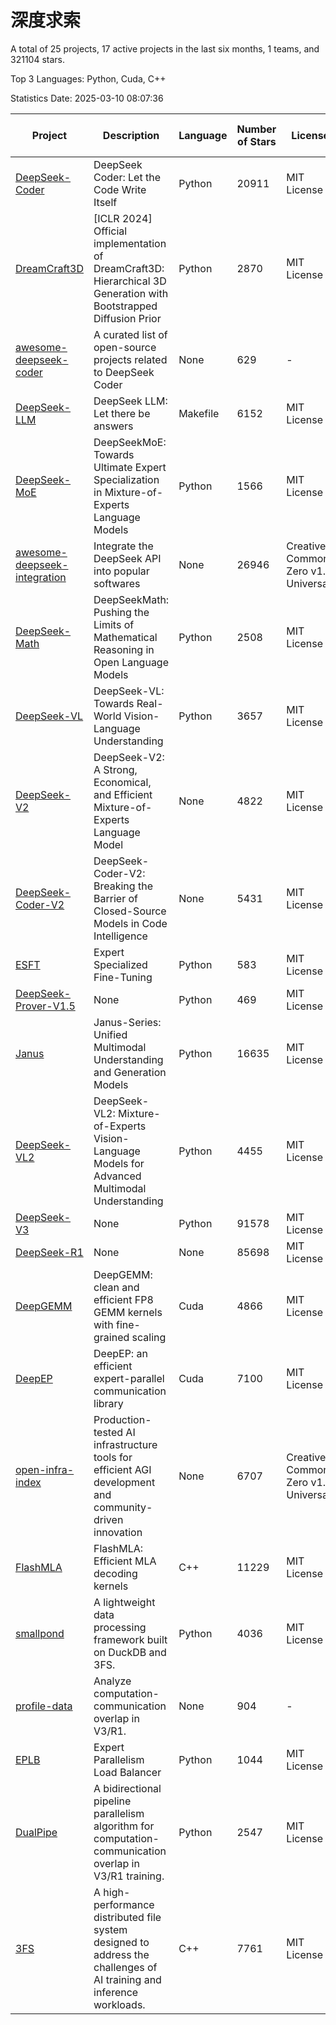 # 深度求索

A total of 25 projects, 17 active projects in the last six months, 1 teams, and 321104 stars.

Top 3 Languages: Python, Cuda, C++

Statistics Date: 2025-03-10 08:07:36

| Project | Description | Language | Number of Stars | License | Creation Date | Last Updated Date | Last Pushed Date |
| --- | --- | --- | --- | --- | --- | --- | --- |
| [DeepSeek-Coder](https://github.com/deepseek-ai/DeepSeek-Coder) | DeepSeek Coder: Let the Code Write Itself | Python | 20911 | MIT License | 2023-10-20 | 2025-03-10 | 2024-05-21 |
| [DreamCraft3D](https://github.com/deepseek-ai/DreamCraft3D) | [ICLR 2024] Official implementation of DreamCraft3D: Hierarchical 3D Generation with Bootstrapped Diffusion Prior | Python | 2870 | MIT License | 2023-10-23 | 2025-03-10 | 2024-08-21 |
| [awesome-deepseek-coder](https://github.com/deepseek-ai/awesome-deepseek-coder) | A curated list of open-source projects related to DeepSeek Coder | None | 629 | - | 2023-11-06 | 2025-03-10 | 2024-04-03 |
| [DeepSeek-LLM](https://github.com/deepseek-ai/DeepSeek-LLM) | DeepSeek LLM: Let there be answers | Makefile | 6152 | MIT License | 2023-11-29 | 2025-03-10 | 2024-02-04 |
| [DeepSeek-MoE](https://github.com/deepseek-ai/DeepSeek-MoE) | DeepSeekMoE: Towards Ultimate Expert Specialization in Mixture-of-Experts Language Models | Python | 1566 | MIT License | 2024-01-02 | 2025-03-10 | 2024-01-16 |
| [awesome-deepseek-integration](https://github.com/deepseek-ai/awesome-deepseek-integration) | Integrate the DeepSeek API into popular softwares | None | 26946 | Creative Commons Zero v1.0 Universal | 2024-01-11 | 2025-03-10 | 2025-03-10 |
| [DeepSeek-Math](https://github.com/deepseek-ai/DeepSeek-Math) | DeepSeekMath: Pushing the Limits of Mathematical Reasoning in Open Language Models | Python | 2508 | MIT License | 2024-02-05 | 2025-03-10 | 2024-04-15 |
| [DeepSeek-VL](https://github.com/deepseek-ai/DeepSeek-VL) | DeepSeek-VL: Towards Real-World Vision-Language Understanding | Python | 3657 | MIT License | 2024-03-07 | 2025-03-10 | 2024-04-24 |
| [DeepSeek-V2](https://github.com/deepseek-ai/DeepSeek-V2) | DeepSeek-V2: A Strong, Economical, and Efficient Mixture-of-Experts Language Model | None | 4822 | MIT License | 2024-04-22 | 2025-03-09 | 2024-09-25 |
| [DeepSeek-Coder-V2](https://github.com/deepseek-ai/DeepSeek-Coder-V2) | DeepSeek-Coder-V2: Breaking the Barrier of Closed-Source Models in Code Intelligence | None | 5431 | MIT License | 2024-06-14 | 2025-03-10 | 2024-09-24 |
| [ESFT](https://github.com/deepseek-ai/ESFT) | Expert Specialized Fine-Tuning | Python | 583 | MIT License | 2024-07-04 | 2025-03-10 | 2024-09-22 |
| [DeepSeek-Prover-V1.5](https://github.com/deepseek-ai/DeepSeek-Prover-V1.5) | None | Python | 469 | MIT License | 2024-08-15 | 2025-03-10 | 2024-08-16 |
| [Janus](https://github.com/deepseek-ai/Janus) | Janus-Series: Unified Multimodal Understanding and Generation Models | Python | 16635 | MIT License | 2024-10-18 | 2025-03-10 | 2025-02-01 |
| [DeepSeek-VL2](https://github.com/deepseek-ai/DeepSeek-VL2) | DeepSeek-VL2: Mixture-of-Experts Vision-Language Models for Advanced Multimodal Understanding | Python | 4455 | MIT License | 2024-12-13 | 2025-03-10 | 2025-02-26 |
| [DeepSeek-V3](https://github.com/deepseek-ai/DeepSeek-V3) | None | Python | 91578 | MIT License | 2024-12-26 | 2025-03-10 | 2025-02-24 |
| [DeepSeek-R1](https://github.com/deepseek-ai/DeepSeek-R1) | None | None | 85698 | MIT License | 2025-01-20 | 2025-03-10 | 2025-02-24 |
| [DeepGEMM](https://github.com/deepseek-ai/DeepGEMM) | DeepGEMM: clean and efficient FP8 GEMM kernels with fine-grained scaling | Cuda | 4866 | MIT License | 2025-02-13 | 2025-03-10 | 2025-03-10 |
| [DeepEP](https://github.com/deepseek-ai/DeepEP) | DeepEP: an efficient expert-parallel communication library | Cuda | 7100 | MIT License | 2025-02-17 | 2025-03-10 | 2025-03-06 |
| [open-infra-index](https://github.com/deepseek-ai/open-infra-index) | Production-tested AI infrastructure tools for efficient AGI development and community-driven innovation | None | 6707 | Creative Commons Zero v1.0 Universal | 2025-02-21 | 2025-03-10 | 2025-03-04 |
| [FlashMLA](https://github.com/deepseek-ai/FlashMLA) | FlashMLA: Efficient MLA decoding kernels | C++ | 11229 | MIT License | 2025-02-21 | 2025-03-10 | 2025-03-01 |
| [smallpond](https://github.com/deepseek-ai/smallpond) | A lightweight data processing framework built on DuckDB and 3FS. | Python | 4036 | MIT License | 2025-02-24 | 2025-03-10 | 2025-03-05 |
| [profile-data](https://github.com/deepseek-ai/profile-data) | Analyze computation-communication overlap in V3/R1. | None | 904 | - | 2025-02-26 | 2025-03-10 | 2025-03-03 |
| [EPLB](https://github.com/deepseek-ai/EPLB) | Expert Parallelism Load Balancer | Python | 1044 | MIT License | 2025-02-26 | 2025-03-10 | 2025-02-27 |
| [DualPipe](https://github.com/deepseek-ai/DualPipe) | A bidirectional pipeline parallelism algorithm for computation-communication overlap in V3/R1 training. | Python | 2547 | MIT License | 2025-02-26 | 2025-03-10 | 2025-03-05 |
| [3FS](https://github.com/deepseek-ai/3FS) |  A high-performance distributed file system designed to address the challenges of AI training and inference workloads.  | C++ | 7761 | MIT License | 2025-02-27 | 2025-03-10 | 2025-03-08 |
